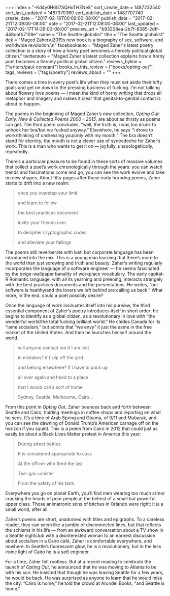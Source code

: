 +++
index = "-Kd4y0H607SQHoTHZNe8"
sort_create_date = 1487232540
sort_last_updated = 1487370360
sort_publish_date = 1487707740
create_date = "2017-02-16T00:09:00-08:00"
publish_date = "2017-02-21T12:09:00-08:00"
date = "2017-02-21T12:09:00-08:00"
last_updated = "2017-02-17T14:26:00-08:00"
preview_url = "b93208ea-2b7f-8385-2dff-448dafb7109e"
name = "The Seattle globalist"
title = "The Seattle globalist"
dek = "Maged Zaher\u2019s new book is a biography of sex, software, and worldwide revolution.\n"
facebookauto = "Maged Zaher's latest poetry collection is a story of how a horny poet becomes a fiercely political global citizen."
twitterauto = "Maged Zaher's latest collection explains how a horny poet becomes a fiercely political global citizen."
reviews_byline = ["writers/paul-constant"]
books_in_this_review = ["books/opting-out"]
tags_reviews = ["tags/poetry"]
reviews_about = ""
+++

There comes a time in every poet’s life when they must set aside their lofty goals and get on down to the pressing business of fucking. I’m not talking about flowery love poems — I mean the kind of horny writing that drops all metaphor and imagery and makes it clear that genital-to-genital contact is about to happen. 

The poems in the beginning of Maged Zaher’s new collection, *Opting Out: Early, New & Collected Poems 2000 – 2015*, are about as thirsty as poems can get. The third poem concludes, “well, the truth is, i was too drunk to unhook her bra/but we fucked anyway.” Elsewhere, he says “i drove to work/thinking of undressing you/only with my mouth.” The bra doesn’t stand for eternity, the mouth is not a clever use of synecdoche for Zaher’s work. This is a man who wants to get it on — joyfully, unapologetically, repeatedly.

There’s a particular pleasure to be found in these sorts of massive volumes that collect a poet’s work chronologically through the years: you can watch trends and fascinations come and go, you can see the work evolve and take on new shapes. About fifty pages after those early horndog poems, Zaher starts to drift into a new realm:

<blockquote>once you overstep your limit
<p class="noindent">and learn to follow</p>
<p class="noindent">the best practices document</p>
<p class="noindent">invite your friends over</p>
<p class="noindent">to decipher cryptographic codes</p>
<p class="noindent">and alleviate your failings</p></blockquote>

The poems still reverberate with lust, but corporate language has been introduced into the mix. This is a young man learning that there’s more to the world than just screwing and truth and beauty. Zaher’s writing regularly incorporates the language of a software engineer — he seems fascinated by the beige-wallpaper banality of workplace vocabulary. The early capital-R Romantic language, with all its yearning and preening, interacts strangely with the best practices documents and the presentations. He writes, “our software is healthy/and the lovers we left behind are calling us back.” What more, in the end, could a poet possibly desire?

Once the language of work insinuates itself into his purview, the third essential component of Zaher’s poetry introduces itself in short order: he begins to identify as a global citizen, as a revolutionary in love with “the wonderful world/the total fucking brilliant world.” He chides Canada for its “lame socialism,” but admits that “we envy” it just the same in the free market of the United States. And then he launches himself around the world.

<blockquote>will anyone contact me if I am lost 
<p class="noindent">in mistakes? if I slip off the grid</p>
<p class="noindent">and belong elsewhere? if I have to pack up</p>
<p class="noindent">all over again and head to a place</p>
<p class="noindent">that I would call a sort of home</p>
<p class="noindent">Sydney, Seattle, Melbourne, Cairo…</p></blockquote>

From this point in *Opting Out*, Zaher bounces back and forth between Seattle and Cairo, holding meetings in coffee shops and reporting on what he sees. It’s a time of Arab Spring and Obama, of 9/11 and Mubarak, and you can see the dawning of Donald Trump’s American carnage off on the horizon if you squint. This is a poem from Cairo in 2012 that could just as easily be about a Black Lives Matter protest in America this year:

<blockquote>During street battles
<p class="noindent">It is considered appropriate to cuss</p>
<p class="noindent">At the officer who fired the last</p>
<p class="noindent">Tear gas canister</p>
<p class="noindent">From the safety of his tank.</p></blockquote>

Everywhere you go on planet Earth, you’ll find men wearing too much armor cracking the heads of poor people at the behest of a small but powerful upper class. Those animatronic sons of bitches in Orlando were right: it *is* a small world, after all.

Zaher’s poems are short, unadorned with titles and epigraphs. To a careless reader, they can seem like a jumble of disconnected lines, but that reflects the schisms in his life — from an awkward conversation about a TV show in a Seattle nightclub with a disinterested woman to an earnest discussion about socialism in a Cairo café, Zaher is comfortable everywhere, and nowhere. In Seattle’s fluorescent glow, he is a revolutionary, but in the less ironic light of Cairo he is a soft engineer. 

For a time, Zaher felt rootless. But at a recent reading to celebrate the launch of *Opting Out*, he announced that he was moving to Atlanta to be with his son. He insisted that though he was leaving Seattle for a few years, he would be back. He was surprised as anyone to learn that he would miss the city. “Cairo is home,” he told the crowd at Arundel Books, “and Seattle is home.”

